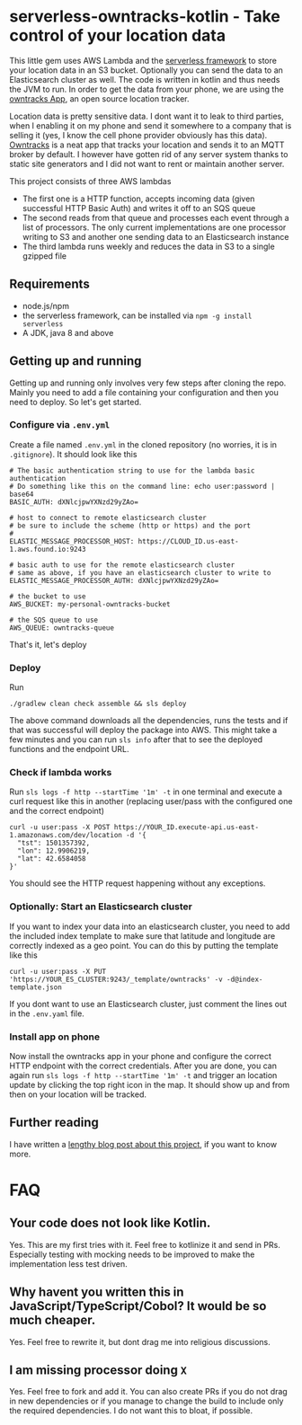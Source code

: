 # serverless-owntracks-kotlin - Take control of your location data

This little gem uses AWS Lambda and the [serverless framework](https://serverless.com/) to store your location data in an S3 bucket. Optionally you can send the data to an Elasticsearch cluster as well. The code is written in kotlin and thus needs the JVM to run. In order to get the data from your phone, we are using the [owntracks App](http://owntracks.org/), an open source location tracker.

Location data is pretty sensitive data. I dont want it to leak to third parties, when I enabling it on my phone and send it somewhere to a company that is selling it (yes, I know the cell phone provider obviously has this data). [Owntracks](http://owntracks.org/) is a neat app that tracks your location and sends it to an MQTT broker by default. I however have gotten rid of any server system thanks to static site generators and I did not want to rent or maintain another server.

This project consists of three AWS lambdas

* The first one is a HTTP function, accepts incoming data (given successful HTTP Basic Auth) and writes it off to an SQS queue
* The second reads from that queue and processes each event through a list of processors. The only current implementations are one processor writing to S3 and another one sending data to an Elasticsearch instance
* The third lambda runs weekly and reduces the data in S3 to a single gzipped file

## Requirements

* node.js/npm
* the serverless framework, can be installed via `npm -g install serverless`
* A JDK, java 8 and above

## Getting up and running

Getting up and running only involves very few steps after cloning the repo. Mainly you need to add a file containing your configuration and then you need to deploy. So let's get started.

### Configure via `.env.yml`

Create a file named `.env.yml` in the cloned repository (no worries, it is in `.gitignore`). It should look like this

```
# The basic authentication string to use for the lambda basic authentication
# Do something like this on the command line: echo user:password | base64
BASIC_AUTH: dXNlcjpwYXNzd29yZAo=

# host to connect to remote elasticsearch cluster
# be sure to include the scheme (http or https) and the port
#
ELASTIC_MESSAGE_PROCESSOR_HOST: https://CLOUD_ID.us-east-1.aws.found.io:9243

# basic auth to use for the remote elasticsearch cluster
# same as above, if you have an elasticsearch cluster to write to
ELASTIC_MESSAGE_PROCESSOR_AUTH: dXNlcjpwYXNzd29yZAo=

# the bucket to use
AWS_BUCKET: my-personal-owntracks-bucket

# the SQS queue to use
AWS_QUEUE: owntracks-queue
```

That's it, let's deploy

### Deploy

Run 

```
./gradlew clean check assemble && sls deploy
```

The above command downloads all the dependencies, runs the tests and if that was successful will deploy the package into AWS. This might take a few minutes and you can run `sls info` after that to see the deployed functions and the endpoint URL.

### Check if lambda works

Run `sls logs -f http --startTime '1m' -t` in one terminal and execute a curl request like this in another (replacing user/pass with the configured one and the correct endpoint)

```
curl -u user:pass -X POST https://YOUR_ID.execute-api.us-east-1.amazonaws.com/dev/location -d '{
  "tst": 1501357392,
  "lon": 12.9906219,
  "lat": 42.6584058
}'
```

You should see the HTTP request happening without any exceptions.

### Optionally: Start an Elasticsearch cluster

If you want to index your data into an elasticsearch cluster, you need to add the included index template to make sure that latitude and longitude are correctly indexed as a geo point. You can do this by putting the template like this

```
curl -u user:pass -X PUT 'https://YOUR_ES_CLUSTER:9243/_template/owntracks' -v -d@index-template.json
```

If you dont want to use an Elasticsearch cluster, just comment the lines out in the `.env.yaml` file.

### Install app on phone

Now install the owntracks app in your phone and configure the correct HTTP endpoint with the correct credentials. After you are done, you can again run `sls logs -f http --startTime '1m' -t` and trigger an location update by clicking the top right icon in the map. It should show up and from then on your location will be tracked.

## Further reading

I have written a [lengthy blog post about this project](), if you want to know more.

# FAQ

## Your code does not look like Kotlin.

Yes. This are my first tries with it. Feel free to kotlinize it and send in PRs. Especially testing with mocking needs to be improved to make the implementation less test driven.

## Why havent you written this in JavaScript/TypeScript/Cobol? It would be so much cheaper.

Yes. Feel free to rewrite it, but dont drag me into religious discussions.

## I am missing processor doing `X`

Yes. Feel free to fork and add it. You can also create PRs if you do not drag in new dependencies or if you manage to change the build to include only the required dependencies. I do not want this to bloat, if possible.
